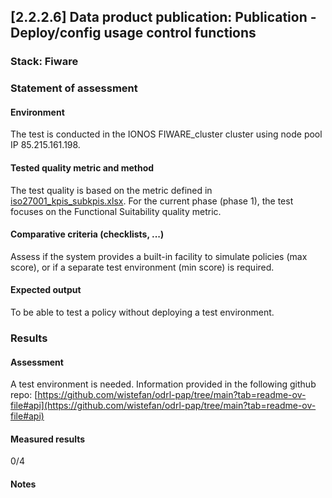 ## [2.2.2.6] Data product publication: Publication - Deploy/config usage control functions
### Stack: Fiware

### Statement of assessment
#### Environment

The test is conducted in the IONOS FIWARE_cluster cluster using node pool IP 85.215.161.198.

#### Tested quality metric and method

The test quality is based on the metric defined in [iso27001_kpis_subkpis.xlsx](../../../../../design_decisions/background_info/iso27001_kpis_subkpis.xlsx). For the current phase (phase 1), the test focuses on the Functional Suitability quality metric.

#### Comparative criteria (checklists, ...)
Assess if the system provides a built-in facility to simulate policies (max score), or if a separate test environment (min score) is required.

#### Expected output
To be able to test a policy without deploying a test environment.

### Results
#### Assessment
A test environment is needed. Information provided in the following github repo:
[https://github.com/wistefan/odrl-pap/tree/main?tab=readme-ov-file#api](https://github.com/wistefan/odrl-pap/tree/main?tab=readme-ov-file#api)


#### Measured results
0/4

#### Notes
